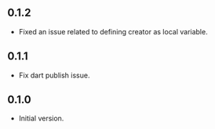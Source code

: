 ## 0.1.2

- Fixed an issue related to defining creator as local variable. 

## 0.1.1

- Fix dart publish issue.

## 0.1.0

- Initial version.
